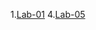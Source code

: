 1.[Lab-01](https://github.com/TechEnthusiast1TechEnthusiast/TechEnthusiast1TechEnthusiast/blob/main/A1.ipynb)
4.[Lab-05](https://github.com/TechEnthusiast1TechEnthusiast/TechEnthusiast1TechEnthusiast/blob/main/A5.ipynb)


